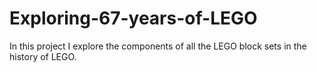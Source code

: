 # Exploring-67-years-of-LEGO

In this project I explore the components of all the LEGO block sets in the history of LEGO.
